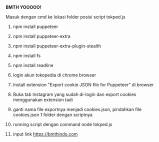 **BMTH YOOOOO!**


Masuk dengan cmd ke lokasi folder posisi script tokped.js
1. npm install puppeteer
2. npm install puppeteer-extra
3. npm install puppeteer-extra-plugin-stealth
4. npm install fs
5. npm install readline


1. login akun tokopedia di chrome browser 
2. Install extension "Export cookie JSON file for Puppeteer" di browser
3. Buka tab Instagram yang sudah di-login dan export cookies menggunakan extension tadi
4. ganti nama file exportnya menjadi cookies.json, pindahkan file cookies.json 1 folder dengan scriptnya
5. running script dengan command node tokped.js 
6. input link https://bmthindo.com
